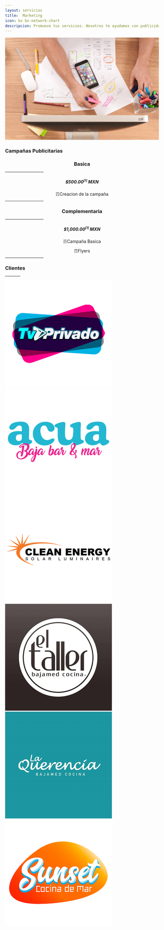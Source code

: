 ```yaml
---
layout: servicios
title:  Marketing
icon: bx bx-network-chart
descripcion: Promueve tus servicios. Nosotros te ayudamos con publicidad, contamos con las herramientas necesarias para ti
---
```


<img src="\assets\img\slide\marketing_2.jpg" class="img-fluid" alt="Responsive image">


<!-- **Publicate**
* Planificacion 
* Creación                    
* Redes Sociales
* Estrategia en Tiempos
* Publicamos tus productos y servicios. Ve crecer tus ingresos. 
* ¿Necesitas ayuda?  Para tus servicios y promociones en la mejor pagina web de Rosarito Centro
* Crea promociones, nosotros te ayudamos a incrementar tu audiencia. -->
<div class="container">
    <div class="row">
      <div class="col-lg-6 pt-4 pt-lg-0 content">
        <h3>Campañas Publicitarias</h3>
      </div>
    </div>
</div>
<section id="pricing" class="section-bg">
    <div class="container">
        <div class="row">
            <div class="col-lg-6 mb-3">
                <div class="box featured wow fadeInUp h-100 d-flex flex-column justify-content-center">
                    <h3 style="text-align:center;">Basica</h3>
                    <hr width="25%" color="#6699FF" size="4">
                    <h5 style="text-align:center;">$500.00<sup><small style="font-size: 10px;">[1]</small></sup> MXN</h5>
                    <p style="text-align:center;"><span>&#9782;</span>Creacion de la campaña</p>
                    <hr width="25%" color="#6699FF" size="4">
                </div>
            </div>
            <div class="col-lg-6 mb-3">
                <div class="box featured wow fadeInUp h-100 d-flex flex-column justify-content-center">
                    <h3 style="text-align:center;">Complementaria</h3>
                    <hr width="25%" color="#6699FF" size="4">
                    <h5 style="text-align:center;">$1,000.00<sup><small style="font-size: 10px;">[1]</small></sup> MXN</h5>
                    <p style="text-align:center;"><span>&#9782;</span>Campaña Basica</p>
                    <p style="text-align:center;"><span>&#9782;</span>Flyers</p>
                    <hr width="25%" color="#6699FF" size="4">
                </div>
            </div>
        </div>
    </div>
</section>


 <!-- ======= Clients Section ======= -->
<section id="clients" class="clients">
    <div class="container">
        <div class="section-title">
            <h3>Clientes</h3>
            <hr width="10%" color="#6699FF" size="4">
            <p></p>
        </div>
        <div class="owl-carousel clients-carousel">
            <img loading="lazy" src="/assets/img/rosaritocentro/logos-350x350/tv-privado.jpg" alt=" TV Privado">
            <img loading="lazy" src="/assets/img/rosaritocentro/logos-350x350/acua.jpg" alt="Acua Baja Bar">
            <img loading="lazy" src="/assets/img/rosaritocentro/logos-350x350/clean-energy.jpg" alt="Clean Energy">
            <img loading="lazy" src="/assets/img/rosaritocentro/logos-350x350/el-taller.jpg" alt="El Taller">
            <img loading="lazy" src="/assets/img/rosaritocentro/logos-350x350/la-querencia.jpg" alt="La Querencia">     
            <img loading="lazy" src="/assets/img/rosaritocentro/logos-350x350/sunset.jpg" alt="Sunset">
        </div>
    </div>
</section><!-- End Clients Section -->